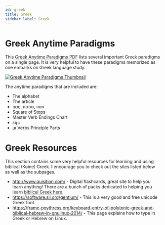 ```yaml
---
id: greek
title: Greek
sidebar_label: Greek
---
```


# Greek Anytime Paradigms

This [Greek Anytime Paradigms PDF](/pdf/Greek-Anytime-Paradigms.pdf) lists several important Greek paradigms on a single page. It is very helpful to have these paradigms memorized as one embarks on Greek language study.

<a href="/pdf/Greek-Anytime-Paradigms.pdf">![Greek Anytime Paradigms Thumbnail](/img/greek-anytime-paradigms.png)</a>

The anytime paradigms that are included are:

- The alphabet
- The article
- πας, πασα, παν
- Square of Stops
- Master Verb Endings Chart
- εἰμι
- μι Verbs Principle Parts

# Greek Resources

This section contains some very helpful resources for learning and using biblical (Koine) Greek. I encourage you to check out the sites listed below as well as the subpages.

- http://www.quisition.com/ - Digital flashcards, great site to help you learn anything! There are a bunch of packs dedicated to helping you learn [biblical Greek here](https://quisition.com/library/?search=greek&sort=).
- https://software.sil.org/gentium/ - This is a very good and free unicode Greek font.
- https://frame-poythress.org/keyboard-entry-of-polytonic-greek-and-biblical-hebrew-in-gnulinux-2014/ - This page explains how to type in Greek or Hebrew on Linux.